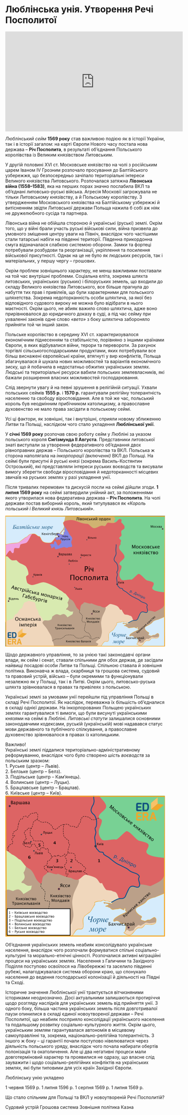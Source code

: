 # Люблінська унія. Утворення Речі Посполитої

<div class="fluidMedia">
<iframe align="center" width="560" height="315" src="https://www.youtube.com/embed/JgIAx_apLRU" frameborder="0" allowfullscreen></iframe>
</div>
<div class="popup">
</div>

*Люблінський сейм* **1569 року** став важливою подією як в історії України, так і в історії загалом: на карті Європи Нового часу постала нова держава – **Річ Посполита**, в результаті об’єднання Польського королівства із Великим князівством Литовським.

У другій половині ХVІ ст. Московське князівство на чолі з російським царем Іваном ІV Грозним розпочало просування до Балтійського узбережжя, що безпосередньо зачіпало територіальні інтереси Великого князівства Литовського. Розпочалася затяжна **Лівонська війна (1558–1583)**, яка на перших порах значно послабила ВКЛ та об’єднані литовсько-руські війська. Агресія Московії загрожувала  не тільки Литовському князівству, а й Польському королівству. З утвердженням Московського князівства на Балтійському узбережжі й витісненням звідти Литовської держави Польща нажила б собі аж ніяк не дружелюбного сусіда та партнера.

Лівонська війна не обійшла стороною й українські (руські) землі. Окрім того, що у війні брали участь руські військові сили, війна призвела до умовного зміщення центру уваги на Північ, внаслідок чого частішими стали татарські набіги на південні території. Південна прикордонна смуга відзначалася слабкою системою оборони. Замки та фортеці потребували розбудови та реорганізації, укріплення та посилення військової присутності. Однак на це не було як людських ресурсів, так і матеріальних, у першу чергу – грошових.

Окрім проблем зовнішнього характеру, не менш важливими поставали на той час внутрішні проблеми. Соціальна еліта, зокрема шляхта литовських, українських (руських) і білоруських земель, що входили до складу Великого князівства Литовського, все більше прагнула до набуття тих прав і привілеїв, що були характерними для польського шляхетства. Зокрема недоторканність особи шляхтича, за якої без відповідного судового вироку не можна було відібрати в нього маєтності. Окрім цього, не абияк важило слово шляхтича, адже воно прирівнювалося до юридичного доказу в суді, а під час сейму при ухваленні законів одне слово *«вето»* з боку шляхтича забороняло прийняти той чи інший закон.

Польське королівство в середину ХVІ ст. характеризувалося економічним піднесенням та стабільністю, порівняно з іншими країнами Європи, в яких відбувалися війни, терори та перевороти. За рахунок торгівлі сільськогосподарськими продуктами, яких потребували все більш виснажені європейські країни, втягнуті у вир конфліктів, Польща збагачувалася й шукала нових можливостей та варіантів економічного зиску, що й побачила в недостатньо обжитих українських землях. Людські та територіальні ресурси вабили польських землевласників, які бажали розширення власних можливостей господарювання. 

Слід звернути увагу й на певні зрушення в релігійній ситуації. Ухвали польських сеймів **1555 р.** і **1570 р.** гарантували релігійну толерантність населенню та свободу віросповідання. Але в той же час, польський король був неодмінним прибічником католицизму, а православне духовенство не мало права засідати в польському сеймі.

Усі ці фактори, як зовнішні, так і внутрішні, сприяли новому зближенню Литви та Польщі, наслідком чого стало укладення **Люблінської унії**.

У **січні 1569 року** розпочав свою роботу сейм у Любліні за указом польського короля **Сигізмунда ІІ Августа**. Представники литовської знаті виступали за утворення федеративного об’єднання двох рівноправних держав – Польського королівства та ВКЛ. Польська ж сторона  наполягала на *інкорпорації (включенні)* ВКЛ до Польщі. На сеймі були присутні й руські князі (зокрема Василь-Костянтин Острозький), які представляли інтереси руських воєводств та висували вимогу зберегти свободи віросповідання й недоторканності місцевих звичаїв на руських землях у разі укладення унії. 

Після тривалих перемовин та дискусій посли на сеймі дійшли згоди. **1 липня 1569 року** на сеймі затвердили унійний акт, за положеннями якого утворилася нова федеративна держава – **Річ Посполита**. На чолі держави постав виборний король, який титулувався як *«Король польський і Великий князь Литовський»*. 

<div align="center">
<img class="image" src="1.png" width="550px"/>
</div>

Щодо державного управління, то за унією такі законодавчі органи влади, як сейм і сенат, ставали спільними для обох держав, де засідали найвищі посадові особи Литви та Польщі. Спільною ставала й зовнішня політика. Виконавча ж влада, скарбниця та грошова система, судовий та правовий устрій, військо – були окремими та функціонували незалежно як у Польщі, так і в Литві. Окрім цього, литовсько-руська шляхта зрівнювалася в правах та привілеях з польською.

Українські землі за умовами унії перейшли під управління Польщі в складі Речі Посполитої. Як наслідок, переважна їх більшість об’єдналися в складі однієї держави. На інкорпорованих Польщею українських землях гарантувалися ті вимоги, що були висунуті українськими князями на сеймі в Любліні. *Литовські статути* залишалися основними законодавчими кодексами, руській (українській) мові надавався статус мови державного та публічного спілкування, а православне духовенство зрівнювалося в правах із католицьким.

<div class="space">  
</div>
<div class="task-wrap">
<span class="task">Важливо!</span>
<div class="task-text">
Українські землі піддалися територіально-адміністративному реформуванню, внаслідок чого було створено <i>шість воєводств</i> за польським зразком:<br>
1. Руське (центр – Львів).<br>
2. Белзьке (центр – Белз).<br>
3. Подільське (центр – Кам’янець).<br>
4. Волинське (центр – Луцьк).<br>
5. Брацлавське (центр – Брацлав).<br>
6. Київське (центр – Київ).<br>
</div>
</div>
<div class="space">
</div>

<div align="center">
<img class="image" src="2.png" width="550px"/>
</div>

<p>Об’єднання українських земель неабияк консолідувало українське населення, внаслідок чого розпочали формуватися спільні соціально-культурні та морально-етнічні цінності. Розпочалися активні міграційні процеси на українських землях. Населення з Галичини та Західного Поділля поступово освоїлося на Лівобережжі та заселило південні рубежі, налагоджувалася система оборони краю, що спонукало населення до ведення господарської колонізації й діяльності на Півдні та Сході.</p>

<p>Історичне значення Люблінської унії трактується вітчизняними істориками неоднозначно. Досі актуальними залишаються протиріччя щодо розгляду наслідків для українських земель від прийняття унії. З одного боку, більша частина українських земель після довготривалої паузи опинилися в складі єдиної новоутвореної держави – Речі Посполитої, що неабияк посприяло консолідації українського населення та подальшому розвитку соціально-культурного життя. Окрім цього, українським землям гарантувалася автономія в місцевому самоуправлінні та, зокрема, національно-релігійна толерантність. З іншого ж боку – ці гарантії почали поступово нівелюватися через діяльність польського уряду, внаслідок чого почала набирати обертів полонізація та окатоличення. Але ці два негативні процеси мали довготерміновий характер та проявилися не одразу, що власне слід зауважити і щодо соціально-релігійних конфліктів на українських землях, які були типовими для усіх країн Західної Європи.</p>

<quiz>
<question>
  <p>Люблінську унію укладено</p>
        <answer>1 червня 1569 р.</answer>
  <answer>1 липня 1596 р.</answer>
        <answer>1 серпня 1569 р.</answer>
  <answer correct>1 липня 1569 р.</answer>
</question>
<question>
  <p>Що стало спільним для Польщі та ВКЛ у новоутвореній Речі Посполитій?</p>
        <answer>Судовий устрій</answer>
  <answer>Грошова система</answer>
        <answer correct>Зовнішня політика</answer>
  <answer>Казна</answer>
</question>
</quiz>